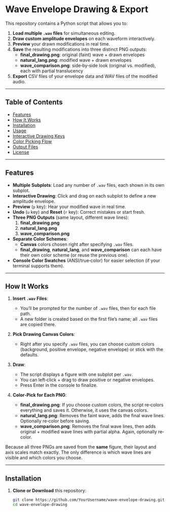# Wave Envelope Drawing & Export

This repository contains a Python script that allows you to:
1. **Load multiple `.wav` files** for simultaneous editing.
2. **Draw custom amplitude envelopes** on each waveform interactively.
3. **Preview** your drawn modifications in real time.
4. **Save** the resulting modifications into three distinct PNG outputs:
   - **final_drawing.png**: original (faint) wave + drawn envelopes  
   - **natural_lang.png**: modified wave + drawn envelopes  
   - **wave_comparison.png**: side‐by‐side look (original vs. modified), each with partial translucency
5. **Export** CSV files of your envelope data and WAV files of the modified audio.

---

## Table of Contents

- [Features](#features)
- [How It Works](#how-it-works)
- [Installation](#installation)
- [Usage](#usage)
- [Interactive Drawing Keys](#interactive-drawing-keys)
- [Color Picking Flow](#color-picking-flow)
- [Output Files](#output-files)
- [License](#license)

---

## Features

- **Multiple Subplots**: Load any number of `.wav` files, each shown in its own subplot.
- **Interactive Drawing**: Click and drag on each subplot to define a new amplitude envelope.
- **Preview** (`p` key): Hear your modified wave in real time.
- **Undo** (`u` key) and **Reset** (`r` key): Correct mistakes or start fresh.
- **Three PNG Outputs** (same layout, different wave lines):
  1. **final_drawing.png**  
  2. **natural_lang.png**  
  3. **wave_comparison.png**
- **Separate Color Schemes**:  
  - **Canvas** colors chosen right after specifying `.wav` files.  
  - **final_drawing**, **natural_lang**, and **wave_comparison** can each have their own color scheme (or reuse the previous one).
- **Console Color Swatches** (ANSI/true‐color) for easier selection (if your terminal supports them).

---

## How It Works

1. **Insert `.wav` Files**:  
   - You’ll be prompted for the number of `.wav` files, then for each file path.
   - A new folder is created based on the first file’s name; all `.wav` files are copied there.

2. **Pick Drawing Canvas Colors**:  
   - Right after you specify `.wav` files, you can choose custom colors (background, positive envelope, negative envelope) or stick with the defaults.

3. **Draw**:  
   - The script displays a figure with one subplot per `.wav`.
   - You can left‐click + drag to draw positive or negative envelopes.
   - Press Enter in the console to finalize.

4. **Color‐Pick for Each PNG**:  
   - **final_drawing.png**: If you choose custom colors, the script re‐colors everything and saves it. Otherwise, it uses the canvas colors.
   - **natural_lang.png**: Removes the faint wave, adds the final wave lines. Optionally re‐color before saving.
   - **wave_comparison.png**: Removes the final wave lines, then adds original + modified wave lines with partial alpha. Again, optionally re‐color.

Because all three PNGs are saved from the **same** figure, their layout and axis scales match exactly. The only difference is which wave lines are visible and which colors you choose.

---

## Installation

1. **Clone or Download** this repository:
   ```bash
   git clone https://github.com/YourUsername/wave-envelope-drawing.git
   cd wave-envelope-drawing
